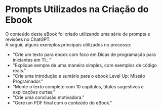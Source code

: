 # Prompts Utilizados na Criação do Ebook

O conteúdo deste eBook foi criado utilizando uma série de prompts e revisões no ChatGPT.  
A seguir, alguns exemplos principais utilizados no processo:

- "Crie um texto para ebook com foco em Dicas de programação para iniciantes em TI..."
- "Explique sempre de uma maneira simples, com exemplos de código reais."
- "Crie uma introdução e sumário para o ebook Level Up: Missão Programador."
- "Monte o texto completo com 10 capítulos, títulos sugestivos e explicações curtas."
- "Crie uma conclusão motivadora."
- "Gere um PDF final com o conteúdo do eBook."
